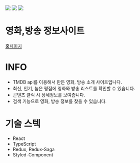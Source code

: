 
<div>
  <img src="https://img.shields.io/github/stars/oktrees/moviets"/>
  <img src="https://img.shields.io/github/issues/oktrees/moviets"/>
  <img src="https://hits.seeyoufarm.com/api/count/incr/badge.svg?url=https%3A%2F%2Fgithub.com%2Foktrees%2Fmoviets&count_bg=%2379C83D&title_bg=%23555555&icon=&icon_color=%23E7E7E7&title=hits&edge_flat=false"/>
</div>

# 영화,방송 정보사이트

<a href="https://oktrees.github.io/moviets/">홈페이지</a><br/>

# INFO

* TMDB api를 이용해서 만든 영화, 방송 소개 사이트입니다.
* 최신, 인기, 높은 평점에 영화와 방송 리스트를 확인할 수 있습니다.
* 콘텐츠 클릭 시 상세정보를 보여줍니다.
* 검색 기능으로 영화, 방송 정보를 찾을 수 있습니다.


# 기술 스텍

* React
* TypeScript
* Redux, Redux-Saga
* Styled-Component



